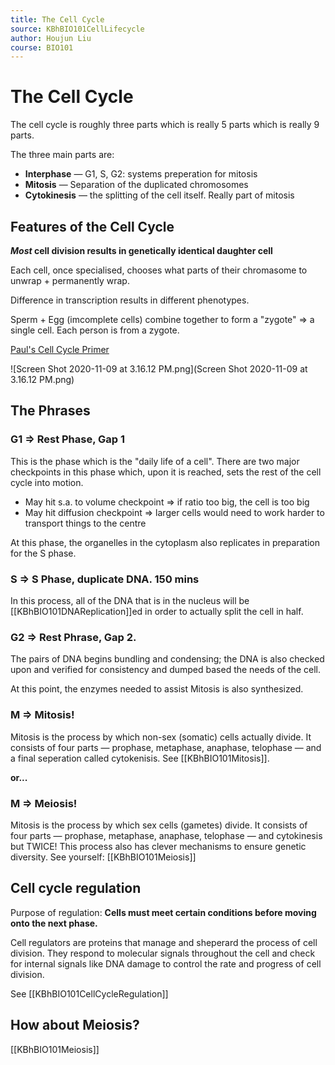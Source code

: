 ```yaml
---
title: The Cell Cycle
source: KBhBIO101CellLifecycle
author: Houjun Liu
course: BIO101
---
```


# The Cell Cycle
The cell cycle is roughly three parts which is really 5 parts which is really 9 parts.

The three main parts are:

- **Interphase** — G1, S, G2: systems preperation for mitosis
- **Mitosis** — Separation of the duplicated chromosomes
- **Cytokinesis** — the splitting of the cell itself. Really part of mitosis

## Features of the Cell Cycle

***Most* cell division results in genetically identical daughter cell**

Each cell, once specialised, chooses what parts of their chromasome to unwrap + permanently wrap.

Difference in transcription results in different phenotypes.

Sperm + Egg (imcomplete cells) combine together to form a "zygote" => a single cell. Each person is from a zygote.

[Paul's Cell Cycle Primer](https://docs.google.com/document/d/1TIrgR9VSV3attTK_QP-AOCs33mMoBP0Cz7DQXysKoD0/edit)

![Screen Shot 2020-11-09 at 3.16.12 PM.png](Screen Shot 2020-11-09 at 3.16.12 PM.png)

## The Phrases
### G1 => Rest Phase, Gap 1
This is the phase which is the "daily life of a cell". There are two major checkpoints in this phase which, upon it is reached, sets the rest of the cell cycle into motion.

- May hit s.a. to volume checkpoint => if ratio too big, the cell is too big
- May hit diffusion checkpoint => larger cells would need to work harder to transport things to the centre

At this phase, the organelles in the cytoplasm also replicates in preparation for the S phase.
	
### S => S Phase, duplicate DNA. 150 mins
In this process, all of the DNA that is in the nucleus will be [[KBhBIO101DNAReplication]]ed in order to actually split the cell in half.

### G2 => Rest Phrase, Gap 2. 
The pairs of DNA begins bundling and condensing; the DNA is also checked upon and verified for consistency and dumped based the needs of the cell.

At this point, the enzymes needed to assist Mitosis is also synthesized.

### M => Mitosis!
Mitosis is the process by which non-sex (somatic) cells actually divide. It consists of four parts — prophase, metaphase, anaphase, telophase — and a final seperation called cytokenisis. See [[KBhBIO101Mitosis]].

**or...**

### M => Meiosis!
Mitosis is the process by which sex cells (gametes) divide. It consists of four parts — prophase, metaphase, anaphase, telophase — and cytokinesis but TWICE!  This process also has clever mechanisms to ensure genetic diversity. See yourself: [[KBhBIO101Meiosis]]

## Cell cycle regulation
Purpose of regulation: **Cells must meet certain conditions before moving onto the next phase.**

Cell regulators are proteins that manage and sheperard the process of cell division. They respond to molecular signals throughout the cell and check for internal signals like DNA damage to control the rate and progress of cell division.

See [[KBhBIO101CellCycleRegulation]]


## How about Meiosis?
[[KBhBIO101Meiosis]]
 